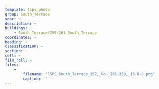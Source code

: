 ```yaml
---
template: fsps_photo
group: South_Terrace
year: ~
description: ~
buildings:
    - South_Terrace/259-261_South_Terrace
coordinates: ~
heading: ~
classification: ~
section: ~
cell: ~
film_roll: ~
files:
    -
        filename: 'FSPS_South_Terrace_157,_No._261-259,_16-8-J.png'
        caption: ''
---
```

